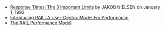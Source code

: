 - [Response Times: The 3 Important Limits](http://www.nngroup.com/articles/response-times-3-important-limits/) by JAKOB NIELSEN on January 1, 1993
- [Introducing RAIL: A User-Centric Model For Performance](http://www.smashingmagazine.com/2015/10/rail-user-centric-model-performance/)
- [The RAIL Performance Model](https://developers.google.com/web/tools/profile-performance/evaluate-performance/rail?hl=en)